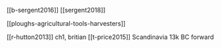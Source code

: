 [[b-sergent2016]]
[[sergent2018]]

[[ploughs-agricultural-tools-harvesters]]


[[r-hutton2013]] ch1, britian
[[t-price2015]] Scandinavia 13k BC forward

